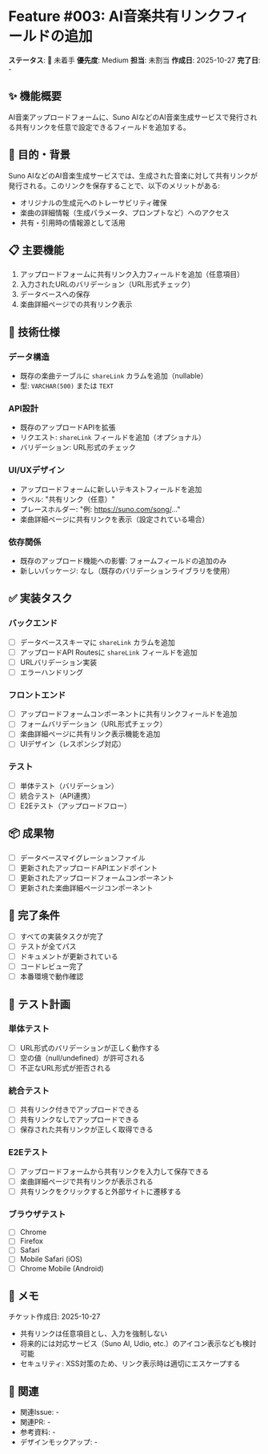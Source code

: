 # Feature #003: AI音楽共有リンクフィールドの追加

**ステータス**: 🔴 未着手
**優先度**: Medium
**担当**: 未割当
**作成日**: 2025-10-27
**完了日**: -

## ✨ 機能概要

AI音楽アップロードフォームに、Suno AIなどのAI音楽生成サービスで発行される共有リンクを任意で設定できるフィールドを追加する。

## 🎯 目的・背景

Suno AIなどのAI音楽生成サービスでは、生成された音楽に対して共有リンクが発行される。このリンクを保存することで、以下のメリットがある:
- オリジナルの生成元へのトレーサビリティ確保
- 楽曲の詳細情報（生成パラメータ、プロンプトなど）へのアクセス
- 共有・引用時の情報源として活用

## 📋 主要機能

1. アップロードフォームに共有リンク入力フィールドを追加（任意項目）
2. 入力されたURLのバリデーション（URL形式チェック）
3. データベースへの保存
4. 楽曲詳細ページでの共有リンク表示

## 🔧 技術仕様

### データ構造
- 既存の楽曲テーブルに `shareLink` カラムを追加（nullable）
- 型: `VARCHAR(500)` または `TEXT`

### API設計
- 既存のアップロードAPIを拡張
- リクエスト: `shareLink` フィールドを追加（オプショナル）
- バリデーション: URL形式のチェック

### UI/UXデザイン
- アップロードフォームに新しいテキストフィールドを追加
- ラベル: "共有リンク（任意）"
- プレースホルダー: "例: https://suno.com/song/..."
- 楽曲詳細ページに共有リンクを表示（設定されている場合）

### 依存関係
- 既存のアップロード機能への影響: フォームフィールドの追加のみ
- 新しいパッケージ: なし（既存のバリデーションライブラリを使用）

## ✅ 実装タスク

### バックエンド
- [ ] データベーススキーマに `shareLink` カラムを追加
- [ ] アップロードAPI Routesに `shareLink` フィールドを追加
- [ ] URLバリデーション実装
- [ ] エラーハンドリング

### フロントエンド
- [ ] アップロードフォームコンポーネントに共有リンクフィールドを追加
- [ ] フォームバリデーション（URL形式チェック）
- [ ] 楽曲詳細ページに共有リンク表示機能を追加
- [ ] UIデザイン（レスポンシブ対応）

### テスト
- [ ] 単体テスト（バリデーション）
- [ ] 統合テスト（API連携）
- [ ] E2Eテスト（アップロードフロー）

## 📦 成果物

- [ ] データベースマイグレーションファイル
- [ ] 更新されたアップロードAPIエンドポイント
- [ ] 更新されたアップロードフォームコンポーネント
- [ ] 更新された楽曲詳細ページコンポーネント

## 🎯 完了条件

- [ ] すべての実装タスクが完了
- [ ] テストが全てパス
- [ ] ドキュメントが更新されている
- [ ] コードレビュー完了
- [ ] 本番環境で動作確認

## 🧪 テスト計画

### 単体テスト
- [ ] URL形式のバリデーションが正しく動作する
- [ ] 空の値（null/undefined）が許可される
- [ ] 不正なURL形式が拒否される

### 統合テスト
- [ ] 共有リンク付きでアップロードできる
- [ ] 共有リンクなしでアップロードできる
- [ ] 保存された共有リンクが正しく取得できる

### E2Eテスト
- [ ] アップロードフォームから共有リンクを入力して保存できる
- [ ] 楽曲詳細ページで共有リンクが表示される
- [ ] 共有リンクをクリックすると外部サイトに遷移する

### ブラウザテスト
- [ ] Chrome
- [ ] Firefox
- [ ] Safari
- [ ] Mobile Safari (iOS)
- [ ] Chrome Mobile (Android)

## 📝 メモ

チケット作成日: 2025-10-27

- 共有リンクは任意項目とし、入力を強制しない
- 将来的には対応サービス（Suno AI, Udio, etc.）のアイコン表示なども検討可能
- セキュリティ: XSS対策のため、リンク表示時は適切にエスケープする

## 🔗 関連

- 関連Issue: -
- 関連PR: -
- 参考資料: -
- デザインモックアップ: -
